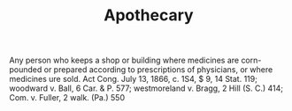 ---
title: Apothecary
letter: A
permalink: "/definitions/apothecary.html"
body: Any person who keeps a shop or building where medicines are corn-pounded or
  prepared according to prescriptions of physicians, or where medicines ure sold.
  Act Cong. July 13, 1866, c. 1S4, $ 9, 14 Stat. 119; woodward v. Ball, 6 Car. & P.
  577; westmoreland v. Bragg, 2 Hill (S. C.) 414; Com. v. Fuller, 2 walk. (Pa.) 550
published_at: '2018-07-07'
layout: post
---